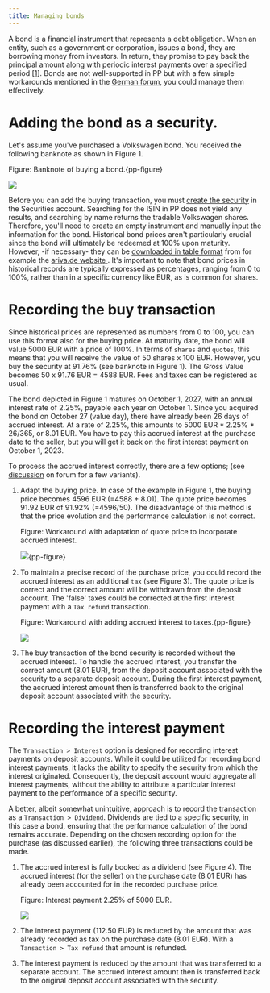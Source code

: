 ```yaml
---
title: Managing bonds
---
```


A bond is a financial instrument that represents a debt obligation. When an entity, such as a government or corporation, issues a bond, they are borrowing money from investors. In return, they promise to pay back the principal amount along with periodic interest payments over a specified period [[1](https://www.investopedia.com/articles/bonds/08/bond-market-basics.asp)]. Bonds are not well-supported in PP but with a few simple workarounds mentioned in the [German forum](https://forum.portfolio-performance.info/t/verbuchung-von-anleihen/1537/43), you could manage them effectively. 

# Adding the bond as a security.

Let's assume you've purchased a Volkswagen bond. You received the following banknote as shown in Figure 1.

Figure: Banknote of buying a bond.{pp-figure}

![](../../images/info-bank-note-bond-vw.svg)



Before you can add the buying transaction, you must [create the security](../adding-securities.md) in the Securities account. Searching for the ISIN in PP does not yield any results, and searching by name returns the tradable Volkswagen shares. Therefore, you'll need to create an empty instrument and manually input the information for the bond. Historical bond prices aren't particularly crucial since the bond will ultimately be redeemed at 100% upon maturity.  However, -if necessary- they can be [downloaded in table format](../../how-to/downloading-historical-prices/table-website.md) from for example the [ariva.de website ](https://www.ariva.de/XS1972547696/kurse/historische-kurse?go=1&boerse_id=1&month=&clean_bezug=1). It's important to note that bond prices in historical records are typically expressed as percentages, ranging from 0 to 100%, rather than in a specific currency like EUR, as is common for shares.

# Recording the buy transaction

Since historical prices are represented as numbers from 0 to 100, you can use this format also for the buying price. At maturity date, the bond will value 5000 EUR with a price of 100%. In terms of `shares` and `quotes`, this means that you will receive the value of 50 shares x 100 EUR. However, you buy the security at 91.76% (see banknote in Figure 1). The Gross Value becomes 50 x 91.76 EUR = 4588 EUR. Fees and taxes can be registered as usual.

The bond depicted in Figure 1 matures on October 1, 2027, with an annual interest rate of 2.25%, payable each year on October 1. Since you acquired the bond on October 27 (value day), there have already been 26 days of accrued interest. At a rate of 2.25%, this amounts to 5000 EUR * 2.25% * 26/365, or 8.01 EUR. You have to pay this accrued interest at the purchase date to the seller, but you will get it back on the first interest payment on October 1, 2023.

To process the accrued interest correctly, there are a few options; (see [discussion](https://forum.portfolio-performance.info/t/verbuchung-von-anleihen/1537/43) on forum for a few variants).

1. Adapt the buying price. In case of the example in Figure 1, the buying price becomes 4596  EUR (=4588 + 8.01). The quote price becomes 91.92 EUR of 91.92% (=4596/50). The disadvantage of this method is that the price evolution and the performance calculation is not correct.

    Figure: Workaround with adaptation of quote price to incorporate accrued interest.

    ![](../../images/mnu-transaction-buy-bond-vw-1.png){pp-figure}

2. To maintain a precise record of the purchase price, you could record the accrued interest as an additional `tax` (see Figure 3). The quote price is correct and the correct amount will be withdrawn from the deposit account.  The 'false' taxes could be corrected at the first interest payment with a `Tax refund` transaction.

    Figure: Workaround with adding accrued interest to taxes.{pp-figure}

    ![](../../images/mnu-transaction-buy-bond-vw-2.png)

3. The buy transaction of the bond security is recorded without the accrued interest. To handle the accrued interest, you transfer the correct amount (8.01 EUR), from the deposit account associated with the security to a separate deposit account. During the first interest payment, the accrued interest amount then is transferred back to the original deposit account associated with the security. 

# Recording the interest payment

The `Transaction > Interest` option is designed for recording interest payments on deposit accounts. While it could be utilized for recording bond interest payments, it lacks the ability to specify the security from which the interest originated. Consequently, the deposit account would aggregate all interest payments, without the ability to attribute a particular interest payment to the performance of a specific security.

A better, albeit somewhat unintuitive, approach is to record the transaction as a `Transaction > Dividend`. Dividends are tied to a specific security, in this case a bond, ensuring that the performance calculation of the bond remains accurate. Depending on the chosen recording option for the purchase (as discussed earlier), the following three transactions could be made. 

1. The accrued interest is fully booked as a dividend (see Figure 4). The accrued interest (for the seller) on the purchase date (8.01 EUR) has already been accounted for in the recorded purchase price.

    Figure: Interest payment 2.25% of 5000 EUR.

    ![](../../images/mnu-transaction-dividend-vw-1.png)

2. The interest payment (112.50 EUR) is reduced by the amount that was already recorded as tax on the purchase date (8.01 EUR). With a `Tansaction > Tax refund` that amount is refunded.
3. The interest payment is reduced by the amount that was transferred to a separate account. The accrued interest amount then is transferred back to the original deposit account associated with the security.



